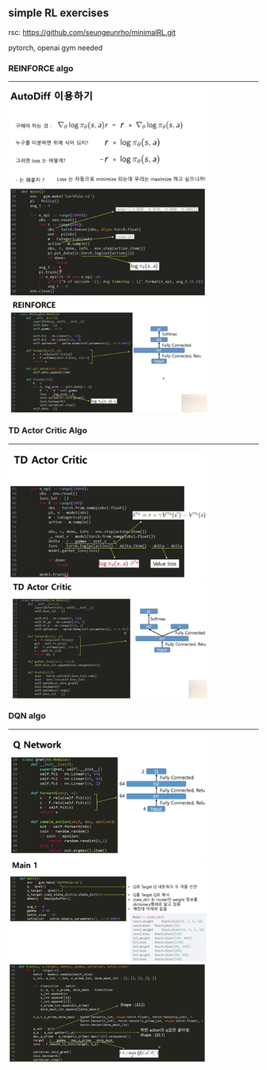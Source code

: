 ## simple RL exercises
rsc: https://github.com/seungeunrho/minimalRL.git

pytorch, openai gym needed


### REINFORCE algo
----------
<div>
<img width="400" src="https://github.com/sieun-Bae/rl-study/blob/master/image/1.png">
<img width="400" src="https://github.com/sieun-Bae/rl-study/blob/master/image/2.png">
<img width="400" src="https://github.com/sieun-Bae/rl-study/blob/master/image/3.png">
</div>

### TD Actor Critic Algo
----------
<div>
<img width="400" src="https://github.com/sieun-Bae/rl-study/blob/master/image/4.png">
<img width="400" src="https://github.com/sieun-Bae/rl-study/blob/master/image/5.png">
</div>

### DQN algo
----------
<div>
<img width="400" src="https://github.com/sieun-Bae/rl-study/blob/master/image/6.png">
<img width="400" src="https://github.com/sieun-Bae/rl-study/blob/master/image/7.png">
<img width="400" src="https://github.com/sieun-Bae/rl-study/blob/master/image/8.png">
</div>
